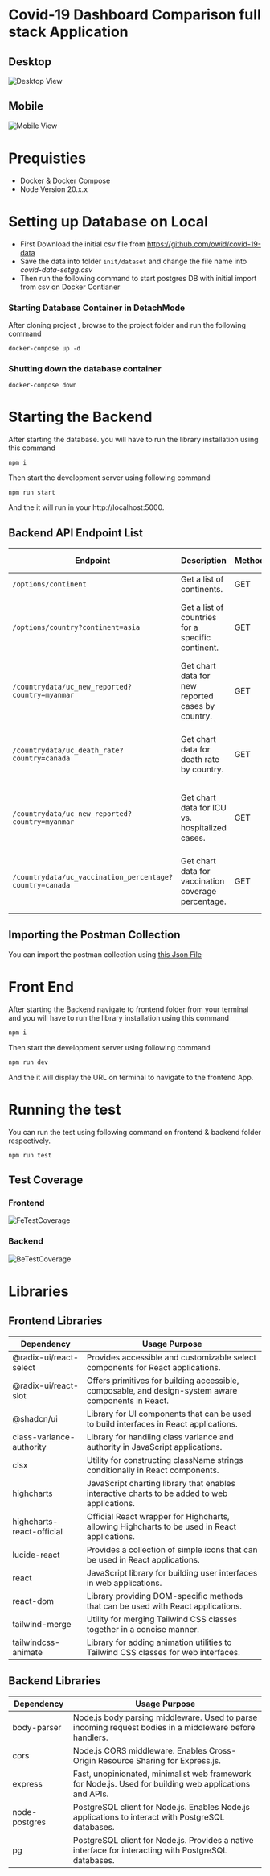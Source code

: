 # Covid-19 Dashboard Comparison full stack Application 

## Desktop
![Desktop View](./desktop.png)

## Mobile

![Mobile View](./mobile.png)


# Prequisties 
- Docker & Docker Compose
- Node Version 20.x.x

# Setting up Database on Local
- First Download the initial csv file from https://github.com/owid/covid-19-data
- Save the data into folder `init/dataset` and change the file name into  *covid-data-setgg.csv*
- Then run the following command to start postgres DB with initial import from csv on Docker Contianer

### Starting Database Container in DetachMode
After cloning project , browse to the project folder and run the following command 
```
docker-compose up -d
```

### Shutting down the database container 
```
docker-compose down
```

# Starting the Backend
After starting the database. 
you will have to run the library installation using this command 
```
npm i

```
Then start the development server using following command 
```
npm run start
```
And the it will run in your http://localhost:5000. 


## Backend API Endpoint List

| Endpoint                                      | Description                                       | Method | Request Parameters                                       | Response       |
|-----------------------------------------------|---------------------------------------------------|--------|----------------------------------------------------------|----------------|
| `/options/continent`                          | Get a list of continents.                         | GET    | None                                                     | Not specified  |
| `/options/country?continent=asia`             | Get a list of countries for a specific continent. | GET    | `continent`: The continent for which to fetch countries   | Not specified  |
| `/countrydata/uc_new_reported?country=myanmar` | Get chart data for new reported cases by country. | GET    | `country`: The country for which to retrieve data         | Not specified  |
| `/countrydata/uc_death_rate?country=canada`   | Get chart data for death rate by country.         | GET    | `country`: The country for which to retrieve data         | Not specified  |
| `/countrydata/uc_new_reported?country=myanmar` | Get chart data for ICU vs. hospitalized cases.    | GET    | `country`: The country for which to retrieve data         | Not specified  |
| `/countrydata/uc_vaccination_percentage?country=canada` | Get chart data for vaccination coverage percentage. | GET    | `country`: The country for which to retrieve data         | Not specified  |



## Importing the Postman Collection 

You can import the postman collection using [this Json File](APIPostmanCollection.json)

# Front End
After starting the Backend navigate to frontend folder from your terminal and 
you will have to run the library installation using this command 
```
npm i

```
Then start the development server using following command 
```
npm run dev
```
And the it will display the URL on terminal to navigate to the frontend App. 


# Running the test

You can run the test using following command on frontend & backend folder respectively. 

```
npm run test
```

## Test Coverage
### Frontend 
![FeTestCoverage](./FE-test-Coverage.png)

### Backend
![BeTestCoverage](./BE-test-coverage.png)


# Libraries

## Frontend Libraries
| Dependency                        | Usage Purpose                                                                                               |
|-----------------------------------|-------------------------------------------------------------------------------------------------------------|
| @radix-ui/react-select            | Provides accessible and customizable select components for React applications.                             |
| @radix-ui/react-slot              | Offers primitives for building accessible, composable, and design-system aware components in React.        |
| @shadcn/ui                        | Library for UI components that can be used to build interfaces in React applications.                       |
| class-variance-authority          | Library for handling class variance and authority in JavaScript applications.                               |
| clsx                             | Utility for constructing className strings conditionally in React components.                               |
| highcharts                        | JavaScript charting library that enables interactive charts to be added to web applications.                |
| highcharts-react-official         | Official React wrapper for Highcharts, allowing Highcharts to be used in React applications.                |
| lucide-react                      | Provides a collection of simple icons that can be used in React applications.                                |
| react                             | JavaScript library for building user interfaces in web applications.                                         |
| react-dom                         | Library providing DOM-specific methods that can be used with React applications.                             |
| tailwind-merge                    | Utility for merging Tailwind CSS classes together in a concise manner.                                        |
| tailwindcss-animate               | Library for adding animation utilities to Tailwind CSS classes for web interfaces.                            |


## Backend Libraries

| Dependency         | Usage Purpose                                                                                           |
|--------------------|---------------------------------------------------------------------------------------------------------|
| body-parser        | Node.js body parsing middleware. Used to parse incoming request bodies in a middleware before handlers. |
| cors               | Node.js CORS middleware. Enables Cross-Origin Resource Sharing for Express.js.                          |
| express            | Fast, unopinionated, minimalist web framework for Node.js. Used for building web applications and APIs. |
| node-postgres      | PostgreSQL client for Node.js. Enables Node.js applications to interact with PostgreSQL databases.      |
| pg                 | PostgreSQL client for Node.js. Provides a native interface for interacting with PostgreSQL databases.   |